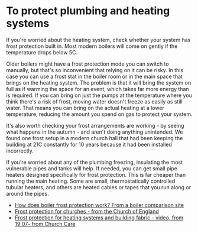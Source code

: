 # To protect plumbing and heating systems

If you're worried about the heating system, check whether your system has frost protection built in.  Most modern boilers will come on gently if the temperature drops below 5C. 

Older boilers might have a frost protection mode you can switch to manually, but that's so inconvenient that relying on it can be risky.  In this case you can use a frost stat in the boiler room or in the main space that brings on the heating system.  The problem is that it will bring the system on full as if warming the space for an event, which takes far more energy than is required.  If you can bring on just the pumps at the temperature where you think there's a risk of frost, moving water doesn't freeze as easily as still water.  That means you can bring on the actual heating at a lower temperature, reducing the amount you spend on gas to protect your system.   

It's also worth checking your frost arrangements are working - by seeing what happens in the autumn - and aren't doing anything unintended.  We found one frost setup in a modern church hall that had been keeping the building at 21C constantly for 10 years because it had been installed incorrectly.

If you're worried about any of the plumbing freezing, insulating the most vulnerable pipes and tanks will help.  If needed, you can get small pipe heaters designed specifically for frost protection.  This is far cheaper than running the main heating.  Some are small, thermostatically controlled tubular heaters, and others are heated cables or tapes that you run along or around the pipes.

<!-- show an example -->

- [How does boiler frost protection work? From a boiler comparison site](https://www.boilerguide.co.uk/articles/frost-protection-heating)	
- [Frost protection for churches - from the Church of England](https://www.churchofengland.org/sites/default/files/2021-01/CCB_frost_protection_COVID_guidance_issue1_January2021.pdf)	
- [Frost protection for heating systems and building fabric - video, from 19:07- from Church Care](https://youtu.be/1XIFuU27xY0)